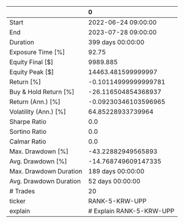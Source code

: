 |                        | 0                        |
|:-----------------------|:-------------------------|
| Start                  | 2022-06-24 09:00:00      |
| End                    | 2023-07-28 09:00:00      |
| Duration               | 399 days 00:00:00        |
| Exposure Time [%]      | 92.75                    |
| Equity Final [$]       | 9989.885                 |
| Equity Peak [$]        | 14463.481599999997       |
| Return [%]             | -0.10114999999999781     |
| Buy & Hold Return [%]  | -26.116504854368937      |
| Return (Ann.) [%]      | -0.09230346103596965     |
| Volatility (Ann.) [%]  | 64.85228933739964        |
| Sharpe Ratio           | 0.0                      |
| Sortino Ratio          | 0.0                      |
| Calmar Ratio           | 0.0                      |
| Max. Drawdown [%]      | -43.22882949565893       |
| Avg. Drawdown [%]      | -14.768749609147335      |
| Max. Drawdown Duration | 189 days 00:00:00        |
| Avg. Drawdown Duration | 52 days 00:00:00         |
| # Trades               | 20                       |
| ticker                 | RANK-5-KRW-UPP           |
| explain                | # Explain RANK-5-KRW-UPP |
